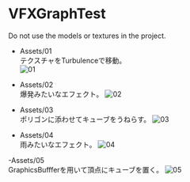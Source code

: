 # VFXGraphTest

Do not use the models or textures in the project.

- Assets/01<br>
テクスチャをTurbulenceで移動。<br>
![01](https://user-images.githubusercontent.com/10098082/127701757-35709958-8306-44bb-aa6e-27737ff77f69.png)<br>

- Assets/02<br>
爆発みたいなエフェクト。
![02](https://user-images.githubusercontent.com/10098082/128212844-aeedffcb-9b72-4747-83b9-a98b60f55279.png)

- Assets/03<br>
ポリゴンに添わせてキューブをうねらす。
![03](https://user-images.githubusercontent.com/10098082/128342627-0be44d53-2e0c-4ae3-b46e-85cc28e7e154.png)

- Assets/04<br>
雨みたいなエフェクト。
![04](https://user-images.githubusercontent.com/10098082/130785903-75f51742-c45a-46f1-8b74-263fce60117c.png)

-Assets/05<br>
GraphicsBuffferを用いて頂点にキューブを置く。
![05](https://user-images.githubusercontent.com/10098082/133870763-0aa04378-a391-43a8-b37f-c32d50de988a.png)
